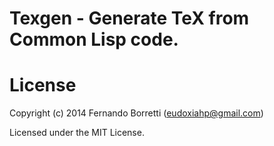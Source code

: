 # Texgen - Generate TeX from Common Lisp code.

# License

Copyright (c) 2014 Fernando Borretti (eudoxiahp@gmail.com)

Licensed under the MIT License.
